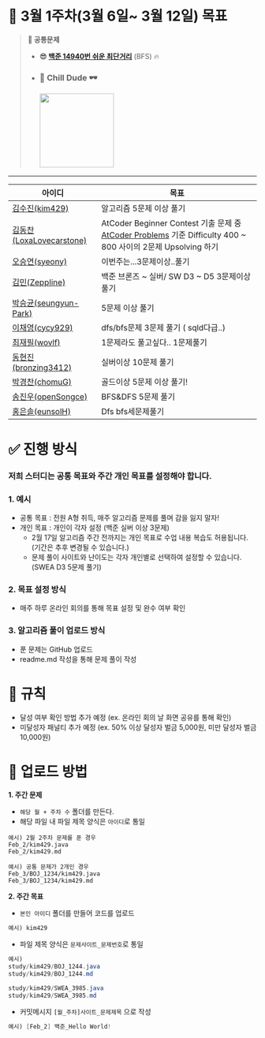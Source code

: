 # 🎯 3월 1주차(3월 6일~ 3월 12일) 목표
> **📝 공통문제**  
> 
> - **😎 [백준 14940번 쉬운 최단거리](https://www.acmicpc.net/problem/14940)** (BFS) 🔥 
> - ### **🌟 Chill Dude 🕶️**  <p float="left"><img src="https://media.tenor.com/1YXq17YXn98AAAAC/chill-dude-chill.gif" width="150" /></p>
---

|         **아이디** |                          **목표** |
| --- | --- |
| [김수진(kim429)](https://github.com/kim429) | 알고리즘 5문제 이상 풀기 |
| [김동찬(LoxaLovecarstone)](https://github.com/LoxaLovecarstone) | AtCoder Beginner Contest 기출 문제 중 [AtCoder Problems](https://kenkoooo.com/atcoder/#/table/) 기준 Difficulty 400 ~ 800 사이의 2문제 Upsolving 하기 |
| [오승연(syeony)](https://github.com/syeony) | 이번주는...3문제이상..풀기 |
| [김민(ZeppIine)](https://github.com/ZeppIine) | 백준 브론즈 ~ 실버/ SW D3 ~ D5 3문제이상 풀기 |
| [박승균(seungyun-Park)](https://github.com/seungyun-Park) | 5문제 이상 풀기 |
| [이채영(cycy929)](https://github.com/cycy929) | dfs/bfs문제 3문제 풀기 ( sqld다급..) |
| [최재필(wovlf)](https://github.com/wovlf) | 1문제라도 풀고싶다.. 1문제풀기 |
| [동현진(bronzing3412)](https://github.com/bronzing3412) | 실버이상 10문제 풀기 |
| [박경찬(chomuG)](https://github.com/chomuG) | 골드이상 5문제 이상 풀기! |
| [송진우(openSongce)](https://github.com/openSongce) | BFS&DFS 5문제 풀기 |
| [홍은솔(eunsolH)](https://github.com/eunsolH) | Dfs bfs세문제풀기 |

# ✅ 진행 방식

### 저희 스터디는 **공통 목표**와 주간 **개인 목표**를 설정해야 합니다.

### 1. 예시

- 공통 목표 : 전원 A형 취득, 매주 알고리즘 문제를 풀며 감을 잃지 말자!
- 개인 목표 : 개인이 각자 설정 (백준 실버 이상 3문제)
    - 2월 17일 알고리즘 주간 전까지는 개인 목표로 수업 내용 복습도 허용됩니다. (기간은 추후 변경될 수 있습니다.)
    - 문제 풀이 사이트와 난이도는 각자 개인별로 선택하여 설정할 수 있습니다. (SWEA D3 5문제 풀기)

### 2. 목표 설정 방식

- 매주 하루 온라인 회의를 통해 목표 설정 및 완수 여부 확인

### 3. 알고리즘 풀이 업로드 방식

- 푼 문제는 GitHub 업로드
- readme.md 작성을 통해 문제 풀이 작성

# 💸 규칙

- 달성 여부 확인 방법 추가 예정 (ex. 온라인 회의 날 화면 공유를 통해 확인)
- 미달성자 패널티 추가 예정 (ex. 50% 이상 달성자 벌금 5,000원, 미만 달성자 벌금 10,000원)

# **📂 업로드 방법**

**1. 주간 문제**

- `해당 월 + 주차 수` 폴더를 만든다.
- 해당 파일 내 파일 제목 양식은 `아이디`로 통일

```
예시) 2월 2주차 문제를 푼 경우
Feb_2/kim429.java
Feb_2/kim429.md

예시) 공통 문제가 2개인 경우
Feb_3/BOJ_1234/kim429.java
Feb_3/BOJ_1234/kim429.md
```

**2. 주간 목표**

- `본인 아이디` 폴더를 만들어 코드를 업로드

```java
예시) kim429
```

- 파일 제목 양식은 `문제사이트_문제번호`로 통일

```java
예시)
study/kim429/BOJ_1244.java
study/kim429/BOJ_1244.md

study/kim429/SWEA_3985.java
study/kim429/SWEA_3985.md

```

- 커밋메시지 `[월_주차]사이트_문제제목` 으로 작성

```java
예시) [Feb_2] 백준_Hello World!
```
